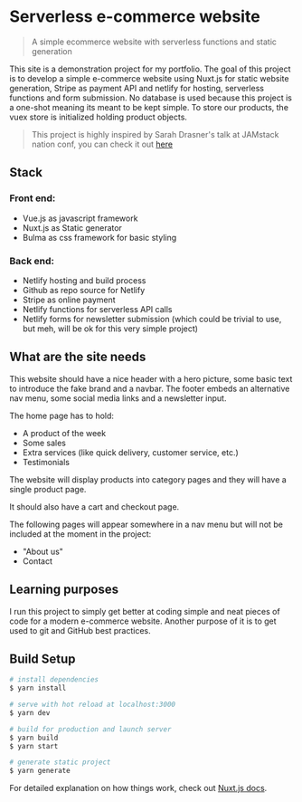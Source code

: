 # Serverless e-commerce website

> A simple ecommerce website with serverless functions and static generation

This site is a demonstration project for my portfolio. The goal of this project is to develop a simple e-commerce website using Nuxt.js for static website generation, Stripe as payment API and netlify for hosting, serverless functions and form submission. No database is used because this project is a one-shot meaning its meant to be kept simple. To store our products, the vuex store is initialized holding product objects.

> This project is highly inspired by Sarah Drasner's talk at JAMstack nation conf, you can check it out [here](https://www.youtube.com/watch?v=COAVmST41Q0)

## Stack

### Front end:

- Vue.js as javascript framework
- Nuxt.js as Static generator
- Bulma as css framework for basic styling

### Back end:

- Netlify hosting and build process
- Github as repo source for Netlify
- Stripe as online payment
- Netlify functions for serverless API calls
- Netlify forms for newsletter submission (which could be trivial to use, but meh, will be ok for this very simple project)

## What are the site needs

This website should have a nice header with a hero picture, some basic text to introduce the fake brand and a navbar.
The footer embeds an alternative nav menu, some social media links and a newsletter input.

The home page has to hold: 
- A product of the week 
- Some sales 
- Extra services (like quick delivery, customer service, etc.) 
- Testimonials

The website will display products into category pages and they will have a single product page.

It should also have a cart and checkout page.

The following pages will appear somewhere in a nav menu but will not be included at the moment in the project: 
- "About us" 
- Contact

## Learning purposes

I run this project to simply get better at coding simple and neat pieces of code for a modern e-commerce website. Another purpose of it is to get used to git and GitHub best practices.

## Build Setup

```bash
# install dependencies
$ yarn install

# serve with hot reload at localhost:3000
$ yarn dev

# build for production and launch server
$ yarn build
$ yarn start

# generate static project
$ yarn generate
```

For detailed explanation on how things work, check out [Nuxt.js docs](https://nuxtjs.org).
